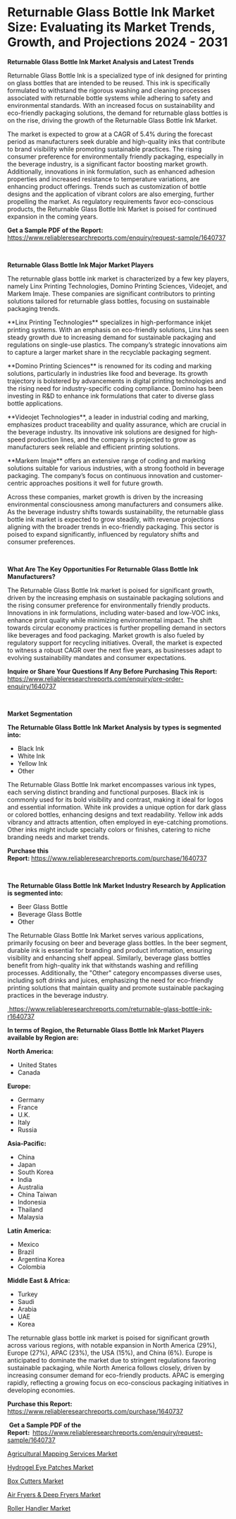 <p><h1>Returnable Glass Bottle Ink Market Size: Evaluating its Market Trends, Growth, and Projections 2024 - 2031</h1></p><p><strong>Returnable Glass Bottle Ink Market Analysis and Latest Trends</strong></p>
<p><p>Returnable Glass Bottle Ink is a specialized type of ink designed for printing on glass bottles that are intended to be reused. This ink is specifically formulated to withstand the rigorous washing and cleaning processes associated with returnable bottle systems while adhering to safety and environmental standards. With an increased focus on sustainability and eco-friendly packaging solutions, the demand for returnable glass bottles is on the rise, driving the growth of the Returnable Glass Bottle Ink Market.</p><p>The market is expected to grow at a CAGR of 5.4% during the forecast period as manufacturers seek durable and high-quality inks that contribute to brand visibility while promoting sustainable practices. The rising consumer preference for environmentally friendly packaging, especially in the beverage industry, is a significant factor boosting market growth. Additionally, innovations in ink formulation, such as enhanced adhesion properties and increased resistance to temperature variations, are enhancing product offerings. Trends such as customization of bottle designs and the application of vibrant colors are also emerging, further propelling the market. As regulatory requirements favor eco-conscious products, the Returnable Glass Bottle Ink Market is poised for continued expansion in the coming years.</p></p>
<p><strong>Get a Sample PDF of the Report:&nbsp;</strong> <a href="https://www.reliableresearchreports.com/enquiry/request-sample/1640737?utm_campaign=34&utm_medium=2&utm_source=Github&utm_content=ia&utm_term=25092024&utm_id=returnable-glass-bottle-ink">https://www.reliableresearchreports.com/enquiry/request-sample/1640737</a></p>
<p>&nbsp;</p>
<p><strong>Returnable Glass Bottle Ink Major Market Players</strong></p>
<p><p>The returnable glass bottle ink market is characterized by a few key players, namely Linx Printing Technologies, Domino Printing Sciences, Videojet, and Markem Imaje. These companies are significant contributors to printing solutions tailored for returnable glass bottles, focusing on sustainable packaging trends.</p><p>**Linx Printing Technologies** specializes in high-performance inkjet printing systems. With an emphasis on eco-friendly solutions, Linx has seen steady growth due to increasing demand for sustainable packaging and regulations on single-use plastics. The company’s strategic innovations aim to capture a larger market share in the recyclable packaging segment.</p><p>**Domino Printing Sciences** is renowned for its coding and marking solutions, particularly in industries like food and beverage. Its growth trajectory is bolstered by advancements in digital printing technologies and the rising need for industry-specific coding compliance. Domino has been investing in R&D to enhance ink formulations that cater to diverse glass bottle applications.</p><p>**Videojet Technologies**, a leader in industrial coding and marking, emphasizes product traceability and quality assurance, which are crucial in the beverage industry. Its innovative ink solutions are designed for high-speed production lines, and the company is projected to grow as manufacturers seek reliable and efficient printing solutions.</p><p>**Markem Imaje** offers an extensive range of coding and marking solutions suitable for various industries, with a strong foothold in beverage packaging. The company’s focus on continuous innovation and customer-centric approaches positions it well for future growth.</p><p>Across these companies, market growth is driven by the increasing environmental consciousness among manufacturers and consumers alike. As the beverage industry shifts towards sustainability, the returnable glass bottle ink market is expected to grow steadily, with revenue projections aligning with the broader trends in eco-friendly packaging. This sector is poised to expand significantly, influenced by regulatory shifts and consumer preferences.</p></p>
<p>&nbsp;</p>
<p><strong>What Are The Key Opportunities For Returnable Glass Bottle Ink Manufacturers?</strong></p>
<p><p>The Returnable Glass Bottle Ink market is poised for significant growth, driven by the increasing emphasis on sustainable packaging solutions and the rising consumer preference for environmentally friendly products. Innovations in ink formulations, including water-based and low-VOC inks, enhance print quality while minimizing environmental impact. The shift towards circular economy practices is further propelling demand in sectors like beverages and food packaging. Market growth is also fueled by regulatory support for recycling initiatives. Overall, the market is expected to witness a robust CAGR over the next five years, as businesses adapt to evolving sustainability mandates and consumer expectations.</p></p>
<p><strong>Inquire or Share Your Questions If Any Before Purchasing This Report:</strong> <a href="https://www.reliableresearchreports.com/enquiry/pre-order-enquiry/1640737?utm_campaign=34&utm_medium=2&utm_source=Github&utm_content=ia&utm_term=25092024&utm_id=returnable-glass-bottle-ink">https://www.reliableresearchreports.com/enquiry/pre-order-enquiry/1640737</a></p>
<p>&nbsp;</p>
<p><strong>Market Segmentation</strong></p>
<p><strong>The Returnable Glass Bottle Ink Market Analysis by types is segmented into:</strong></p>
<p><ul><li>Black Ink</li><li>White Ink</li><li>Yellow Ink</li><li>Other</li></ul></p>
<p><p>The Returnable Glass Bottle Ink market encompasses various ink types, each serving distinct branding and functional purposes. Black ink is commonly used for its bold visibility and contrast, making it ideal for logos and essential information. White ink provides a unique option for dark glass or colored bottles, enhancing designs and text readability. Yellow ink adds vibrancy and attracts attention, often employed in eye-catching promotions. Other inks might include specialty colors or finishes, catering to niche branding needs and market trends.</p></p>
<p><strong>Purchase this Report:&nbsp;</strong><a href="https://www.reliableresearchreports.com/purchase/1640737?utm_campaign=34&utm_medium=2&utm_source=Github&utm_content=ia&utm_term=25092024&utm_id=returnable-glass-bottle-ink">https://www.reliableresearchreports.com/purchase/1640737</a></p>
<p>&nbsp;</p>
<p><strong>The Returnable Glass Bottle Ink Market Industry Research by Application is segmented into:</strong></p>
<p><ul><li>Beer Glass Bottle</li><li>Beverage Glass Bottle</li><li>Other</li></ul></p>
<p><p>The Returnable Glass Bottle Ink Market serves various applications, primarily focusing on beer and beverage glass bottles. In the beer segment, durable ink is essential for branding and product information, ensuring visibility and enhancing shelf appeal. Similarly, beverage glass bottles benefit from high-quality ink that withstands washing and refilling processes. Additionally, the "Other" category encompasses diverse uses, including soft drinks and juices, emphasizing the need for eco-friendly printing solutions that maintain quality and promote sustainable packaging practices in the beverage industry.</p></p>
<p><a href="https://www.reliableresearchreports.com/returnable-glass-bottle-ink-r1640737?utm_campaign=34&utm_medium=2&utm_source=Github&utm_content=ia&utm_term=25092024&utm_id=returnable-glass-bottle-ink">&nbsp;https://www.reliableresearchreports.com/returnable-glass-bottle-ink-r1640737</a></p>
<p><strong>In terms of Region, the Returnable Glass Bottle Ink Market Players available by Region are:</strong></p>
<p>
    <p> <strong> North America: </strong>
        <ul>
            <li>United States</li>
            <li>Canada</li>
        </ul>
        </p> 
    <p> <strong> Europe: </strong>
        <ul>
            <li>Germany</li>
            <li>France</li>
            <li>U.K.</li>
            <li>Italy</li>
            <li>Russia</li>
        </ul>
        </p> 
    <p> <strong> Asia-Pacific: </strong>
        <ul>
            <li>China</li>
            <li>Japan</li>
            <li>South Korea</li>
            <li>India</li>
            <li>Australia</li>
            <li>China Taiwan</li>
            <li>Indonesia</li>
            <li>Thailand</li>
            <li>Malaysia</li>
        </ul>
        </p> 
    <p> <strong> Latin America: </strong>
        <ul>
            <li>Mexico</li>
            <li>Brazil</li>
            <li>Argentina Korea</li>
            <li>Colombia</li>
        </ul>
        </p> 
    <p> <strong> Middle East & Africa: </strong>
        <ul>
            <li>Turkey</li>
            <li>Saudi</li>
            <li>Arabia</li>
            <li>UAE</li>
            <li>Korea</li>
        </ul>
    </p>
    </p>
<p><p>The returnable glass bottle ink market is poised for significant growth across various regions, with notable expansion in North America (29%), Europe (27%), APAC (23%), the USA (15%), and China (6%). Europe is anticipated to dominate the market due to stringent regulations favoring sustainable packaging, while North America follows closely, driven by increasing consumer demand for eco-friendly products. APAC is emerging rapidly, reflecting a growing focus on eco-conscious packaging initiatives in developing economies.</p></p>
<p><strong>Purchase this Report: </strong><a href="https://www.reliableresearchreports.com/purchase/1640737?utm_campaign=34&utm_medium=2&utm_source=Github&utm_content=ia&utm_term=25092024&utm_id=returnable-glass-bottle-ink">https://www.reliableresearchreports.com/purchase/1640737</a></p>
<p>&nbsp;<strong>Get a Sample PDF of the Report:&nbsp;&nbsp;</strong><a href="https://www.reliableresearchreports.com/enquiry/request-sample/1640737?utm_campaign=34&utm_medium=2&utm_source=Github&utm_content=ia&utm_term=25092024&utm_id=returnable-glass-bottle-ink">https://www.reliableresearchreports.com/enquiry/request-sample/1640737</a></p>
<p><strong></strong></p>
<p><p><a href="https://github.com/AlisaRowe24/Market-Research-Report-List-1/blob/main/agricultural-mapping-services-market.md?utm_campaign=34&utm_medium=2&utm_source=Github&utm_content=ia&utm_term=25092024&utm_id=returnable-glass-bottle-ink">Agricultural Mapping Services Market</a></p><p><a href="https://www.linkedin.com/pulse/hydrogel-eye-patches-market-research-report-exploring-size-revenue-pp18f?trackingId=zmFLVVFVRsWcrajmKbLBJw%3D%3D&utm_campaign=34&utm_medium=2&utm_source=Github&utm_content=ia&utm_term=25092024&utm_id=returnable-glass-bottle-ink">Hydrogel Eye Patches Market</a></p><p><a href="https://issuu.com/reportprime-2/docs/box-cutters-market-size-2030.pptx_a77d826012ebae?utm_campaign=34&utm_medium=2&utm_source=Github&utm_content=ia&utm_term=25092024&utm_id=returnable-glass-bottle-ink">Box Cutters Market</a></p><p><a href="https://issuu.com/reportprime-2/docs/air-fryers-deep-fryers-market-size-_a45c02f3634ad8?utm_campaign=34&utm_medium=2&utm_source=Github&utm_content=ia&utm_term=25092024&utm_id=returnable-glass-bottle-ink">Air Fryers & Deep Fryers Market</a></p><p><a href="https://www.linkedin.com/pulse/comprehensive-analysis-global-roller-handler-market-growth-pei9f?trackingId=c58KHsPMQI2CfoblQI9q7A%3D%3D&utm_campaign=34&utm_medium=2&utm_source=Github&utm_content=ia&utm_term=25092024&utm_id=returnable-glass-bottle-ink">Roller Handler Market</a></p></p>